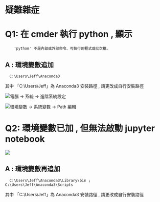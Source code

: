 # 疑難雜症

# Q1: 在 cmder 執行 python , 顯示
        'python' 不是內部或外部命令、可執行的程式或批次檔。


##  A :  環境變數追加 
      C:\Users\Jeff\Anaconda3

  其中 「C:\Users\Jeff」為 Anaconda3 安裝路徑 , 請更改成自行安裝路徑

![電腦 -> 系統 -> 進階系統設定](https://paper-attachments.dropbox.com/s_F97D75C5E14EFC5F2355AB79C11A1282761D795E8DF459557FDD2EBF4AA7B383_1556780381521_image.png)

![環境變數 -> 系統變數 ->  Path 編輯](https://paper-attachments.dropbox.com/s_F97D75C5E14EFC5F2355AB79C11A1282761D795E8DF459557FDD2EBF4AA7B383_1556780564604_image.png)



# Q2: 環境變數已加 , 但無法啟動 jupyter notebook
![](https://paper-attachments.dropbox.com/s_F97D75C5E14EFC5F2355AB79C11A1282761D795E8DF459557FDD2EBF4AA7B383_1556780825763_image.png)



## A :  環境變數再追加 
      C:\Users\Jeff\Anaconda3\Library\bin ; C:\Users\Jeff\Anaconda3\Scripts

其中 「C:\Users\Jeff」為 Anaconda3 安裝路徑 , 請更改成自行安裝路徑
